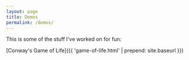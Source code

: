 ```yaml
---
layout: page
title: Demos
permalink: /demos/
---
```


This is some of the stuff I've worked on for fun:

[Conway's Game of Life]({{ 'game-of-life.html' | prepend: site.baseurl }})
